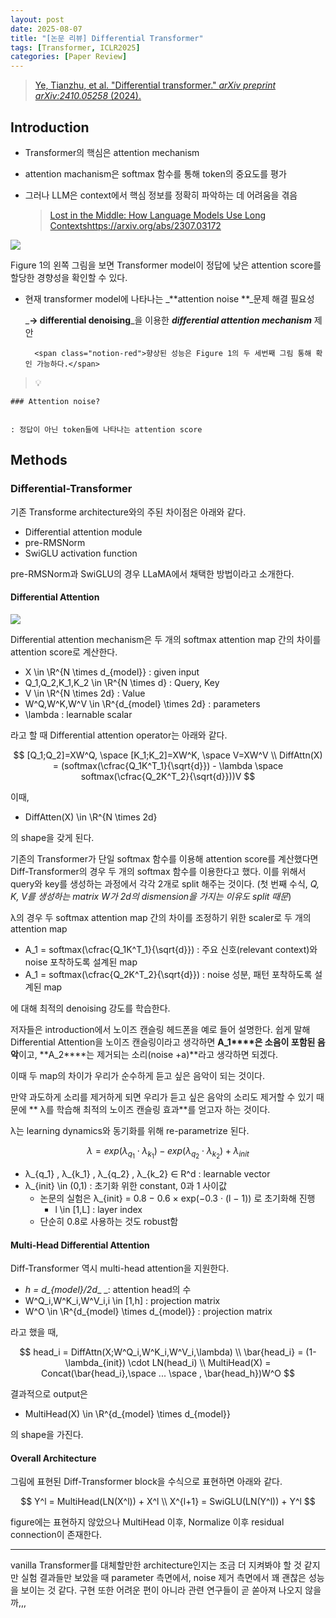 ```yaml
---
layout: post
date: 2025-08-07
title: "[논문 리뷰] Differential Transformer"
tags: [Transformer, ICLR2025]
categories: [Paper Review]
---
```


> [Ye, Tianzhu, et al. "Differential transformer." ](https://arxiv.org/abs/2410.05258)[_arXiv preprint arXiv:2410.05258_](https://arxiv.org/abs/2410.05258)[ (2024).](https://arxiv.org/abs/2410.05258)



## Introduction

- Transformer의 핵심은 attention mechanism
- attention machanism은 softmax 함수를 통해 token의 중요도를 평가
- 그러나 LLM은 context에서 핵심 정보를 정확히 파악하는 데 어려움을 겪음

	> [Lost in the Middle: How Language Models Use Long Contextshttps://arxiv.org/abs/2307.03172](https://arxiv.org/abs/2307.03172)


![](https://prod-files-secure.s3.us-west-2.amazonaws.com/542b861c-36a8-4051-84e5-8804b6728dba/9083ea56-691a-4752-ae26-47f403431ac8/image.png?X-Amz-Algorithm=AWS4-HMAC-SHA256&X-Amz-Content-Sha256=UNSIGNED-PAYLOAD&X-Amz-Credential=ASIAZI2LB4662AMWDZD5%2F20250919%2Fus-west-2%2Fs3%2Faws4_request&X-Amz-Date=20250919T230119Z&X-Amz-Expires=3600&X-Amz-Security-Token=IQoJb3JpZ2luX2VjEGcaCXVzLXdlc3QtMiJHMEUCIQDCH%2B7QdyBnrF4fzKqp0GETFRUXkgxzYq0ovCqKhvreHwIgSIu9AtYTo7NLpOr%2Fa3CuWoxf%2FA0GXI87LhM20zcC28IqiAQI3%2F%2F%2F%2F%2F%2F%2F%2F%2F%2F%2FARAAGgw2Mzc0MjMxODM4MDUiDNcaYN2ICtPKysGmgircA9uek4o9CnxQmzc3lQVmV1cIvni97ndBahFtEMCibJmO3wd3qcH2v0d4W4V679zQdKFRATEA5bpLEhC16S4rN4xpKK%2Fe65RzvmR059D6gQRk%2BShUaJ6Y0xjzybGtZUBVX4JThNZ1pgY5h5qjauy%2B7IPtOlsQSDeLA6RjsirkWAn7EZhLALrALd4WhvftNO%2BEV23naikUEH4hD6RyeDtAWo7pjKMKQ%2BJP9CvUzQK2bPaotoww6KxH77r8Z9GQm83geI5oJighChKGh2%2BhGcW344z58X6fqEWUsm2CYQwWj5WZJ%2FamDnj4G2BwhwWZ4IDDqdE1Ow0NkIjapnfNVCdvmnYWHD10eJGofEBhtiT7CCrCZvz2AsNeR%2BVBNRanRSLugjtvukGjpba8Lf9q%2B4vGEPg2j%2BQJiSt9e%2BZYhoIe5vn7EYlLbkT60%2Fe1GMeBmqNIePis6Lv8N%2FLDZYW0326a5si3AQnYuZmuiwVpJsPce2iddbXOuoTeB80pJmmGcDwivAqba5d7tJIJWBl2jC4MfSBE8pHk5%2BlYb6lQMPBH%2BHTIsruyHlO4MrFnZPCYMmdX%2FZulIEqhqrO30lpVLYAr1tDgIJXHfa2rx2kv24B7uKy9hT72W0tlVwfTKtDcMMWvt8YGOqUBnoKqoNsm9R3K2ES0IwtkEr5vSEfQW2z7lBtuD3FCdy4o26trsiMY6MQo9gsrYibDEuOe5yD7E04UIg9E1X6TzBwBvJlyHtOSgPO8pOHODyg1YoLSRkp2W%2FeX8GN2Srila8Zofr%2BBzjpJLxAhWHrFJLoj4PAJew3lRtcHqkVG69lFCA2niSBusLimbLQcLQWNp5C6l11h8TyWbhdHohCW8FpOrdw2&X-Amz-Signature=70c15972e37e5ab03acd505e7b282938e8d8710d98da14ec0dbc80e711011fd6&X-Amz-SignedHeaders=host&x-amz-checksum-mode=ENABLED&x-id=GetObject)


Figure 1의 왼쪽 그림을 보면 Transformer model이 정답에 낮은 attention score를 할당한 경향성을 확인할 수 있다.

- 현재 transformer model에 나타나는 _**attention noise **_문제 해결 필요성

	_**→ differential denoising**_을 이용한 _**differential attention mechanism**_ 제안


		<span class="notion-red">향상된 성능은 Figure 1의 두 세번째 그림 통해 확인 가능하다.</span>


> 💡 


	### Attention noise?


	: 정답이 아닌 token들에 나타나는 attention score



## Methods



### Differential-Transformer


기존 Transforme architecture와의 주된 차이점은 아래와 같다.

- Differential attention module
- pre-RMSNorm
- SwiGLU activation function

pre-RMSNorm과 SwiGLU의 경우 LLaMA에서 채택한 방법이라고 소개한다.



#### Differential Attention


![](https://prod-files-secure.s3.us-west-2.amazonaws.com/542b861c-36a8-4051-84e5-8804b6728dba/116d70b2-1963-4810-9167-f4c7d8a06e8f/image.png?X-Amz-Algorithm=AWS4-HMAC-SHA256&X-Amz-Content-Sha256=UNSIGNED-PAYLOAD&X-Amz-Credential=ASIAZI2LB4662AMWDZD5%2F20250919%2Fus-west-2%2Fs3%2Faws4_request&X-Amz-Date=20250919T230119Z&X-Amz-Expires=3600&X-Amz-Security-Token=IQoJb3JpZ2luX2VjEGcaCXVzLXdlc3QtMiJHMEUCIQDCH%2B7QdyBnrF4fzKqp0GETFRUXkgxzYq0ovCqKhvreHwIgSIu9AtYTo7NLpOr%2Fa3CuWoxf%2FA0GXI87LhM20zcC28IqiAQI3%2F%2F%2F%2F%2F%2F%2F%2F%2F%2F%2FARAAGgw2Mzc0MjMxODM4MDUiDNcaYN2ICtPKysGmgircA9uek4o9CnxQmzc3lQVmV1cIvni97ndBahFtEMCibJmO3wd3qcH2v0d4W4V679zQdKFRATEA5bpLEhC16S4rN4xpKK%2Fe65RzvmR059D6gQRk%2BShUaJ6Y0xjzybGtZUBVX4JThNZ1pgY5h5qjauy%2B7IPtOlsQSDeLA6RjsirkWAn7EZhLALrALd4WhvftNO%2BEV23naikUEH4hD6RyeDtAWo7pjKMKQ%2BJP9CvUzQK2bPaotoww6KxH77r8Z9GQm83geI5oJighChKGh2%2BhGcW344z58X6fqEWUsm2CYQwWj5WZJ%2FamDnj4G2BwhwWZ4IDDqdE1Ow0NkIjapnfNVCdvmnYWHD10eJGofEBhtiT7CCrCZvz2AsNeR%2BVBNRanRSLugjtvukGjpba8Lf9q%2B4vGEPg2j%2BQJiSt9e%2BZYhoIe5vn7EYlLbkT60%2Fe1GMeBmqNIePis6Lv8N%2FLDZYW0326a5si3AQnYuZmuiwVpJsPce2iddbXOuoTeB80pJmmGcDwivAqba5d7tJIJWBl2jC4MfSBE8pHk5%2BlYb6lQMPBH%2BHTIsruyHlO4MrFnZPCYMmdX%2FZulIEqhqrO30lpVLYAr1tDgIJXHfa2rx2kv24B7uKy9hT72W0tlVwfTKtDcMMWvt8YGOqUBnoKqoNsm9R3K2ES0IwtkEr5vSEfQW2z7lBtuD3FCdy4o26trsiMY6MQo9gsrYibDEuOe5yD7E04UIg9E1X6TzBwBvJlyHtOSgPO8pOHODyg1YoLSRkp2W%2FeX8GN2Srila8Zofr%2BBzjpJLxAhWHrFJLoj4PAJew3lRtcHqkVG69lFCA2niSBusLimbLQcLQWNp5C6l11h8TyWbhdHohCW8FpOrdw2&X-Amz-Signature=b36c8beefc497084aecc1583c7a8d4c1da07c2b234211c96fd9c7e21b87a2033&X-Amz-SignedHeaders=host&x-amz-checksum-mode=ENABLED&x-id=GetObject)


Differential attention mechanism은 두 개의 softmax attention map 간의 차이를 attention score로 계산한다.

- X \in \R^{N \times d\_{model}} : given input
- Q\_1,Q\_2,K\_1,K\_2 \in \R^{N \times d} : Query, Key
- V \in \R^{N \times 2d} : Value
- W^Q,W^K,W^V \in \R^{d\_{model} \times 2d} : parameters
- \lambda : learnable scalar

라고 할 때 Differential attention operator는 아래와 같다.


$$
[Q_1;Q_2]=XW^Q, \space [K_1;K_2]=XW^K, \space V=XW^V \\
DiffAttn(X) = (softmax(\cfrac{Q_1K^T_1}{\sqrt{d}}) - \lambda \space softmax(\cfrac{Q_2K^T_2}{\sqrt{d}}))V
$$


이때,

- DiffAtten(X) \in \R^{N \times 2d}

의 shape을 갖게 된다.


기존의 Transformer가 단일 softmax 함수를 이용해 attention score를 계산했다면 Diff-Transformer의 경우 두 개의 softmax 함수를 이용한다고 했다. 이를 위해서 query와 key를 생성하는 과정에서 각각 2개로 split 해주는 것이다. <span class="notion-red">(첫 번째 수식, </span><span class="notion-red">_Q, K, V를 생성하는 matrix W가 2d의 dismension을 가지는 이유도 split 때문_</span><span class="notion-red">)</span>


 λ의 경우 두 softmax attention map 간의 차이를 조정하기 위한 scaler로 두 개의 attention map

- A\_1 = softmax(\cfrac{Q\_1K^T\_1}{\sqrt{d}}) : 주요 신호(relevant context)와 noise 포착하도록 설계된 map
- A\_1 = softmax(\cfrac{Q\_2K^T\_2}{\sqrt{d}}) : noise 성분, 패턴 포착하도록 설계된 map 

에 대해 최적의 denoising 강도를 학습한다.


저자들은 introduction에서 노이즈 캔슬링 헤드폰을 예로 들어 설명한다. 쉽게 말해 Differential Attention을 노이즈 캔슬링이라고 생각하면 **A\_1****은 소음이 포함된 음악**이고, **A\_2****는 제거되는 소리(noise +a)**라고 생각하면 되겠다. 


이때 두 map의 차이가 우리가 순수하게 듣고 싶은 음악이 되는 것이다. 


만약 과도하게 소리를 제거하게 되면 우리가 듣고 싶은 음악의 소리도 제거할 수 있기 때문에 ** λ를 학습해 최적의 노이즈 캔슬링 효과**를 얻고자 하는 것이다.


λ는 learning dynamics와 동기화를 위해 re-parametrize 된다.


$$
\lambda = exp(\lambda_{q_1} \cdot \lambda_{k_1}) - exp(\lambda_{q_2} \cdot \lambda_{k_2}) + \lambda_{init}
$$

- λ\_{q\_1} , λ\_{k\_1} , λ\_{q\_2} , λ\_{k\_2} ∈ R^d : learnable vector
- λ\_{init} \in (0,1) : 초기화 위한 constant, 0과 1 사이값
	- 논문의 실험은 λ\_{init} = 0.8 − 0.6 × exp(−0.3 · (l − 1)) 로 초기화해 진행
		- l \in [1,L] : layer index
	- 단순히 0.8로 사용하는 것도 robust함


#### **Multi-Head Differential Attention**


Diff-Transformer 역시 multi-head attention을 지원한다.

- _h = d\_{model}/2d__ _: attention head의 수
- W^Q\_i,W^K\_i,W^V\_i,i \in [1,h] : projection matrix
- W^O \in \R^{d\_{model} \times d\_{model}} : projection matrix

라고 했을 때,


$$
head_i = DiffAttn(X;W^Q_i,W^K_i,W^V_i,\lambda) \\
\bar{head_i} = (1-\lambda_{init}) \cdot LN(head_i) \\
MultiHead(X) = Concat(\bar{head_i},\space ... \space , \bar{head_h})W^O
$$


결과적으로 output은

- MultiHead(X) \in \R^{d\_{model} \times d\_{model}}

의 shape을 가진다.



#### Overall Architecture


그림에 표현된 Diff-Transformer block을 수식으로 표현하면 아래와 같다.


$$
Y^l = MultiHead(LN(X^l)) + X^l \\
X^{l+1} = SwiGLU(LN(Y^l)) + Y^l
$$


figure에는 표현하지 않았으나 MultiHead 이후, Normalize 이후 residual connection이 존재한다.


---


vanilla Transformer를 대체할만한 architecture인지는 조금 더 지켜봐야 할 것 같지만 실험 결과들만 보았을 때 parameter 측면에서, noise 제거 측면에서 꽤 괜찮은 성능을 보이는 것 같다. 구현 또한 어려운 편이 아니라 관련 연구들이 곧 쏟아져 나오지 않을까,,,

